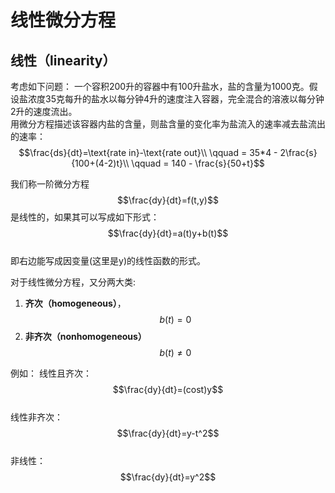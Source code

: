 # 线性微分方程
## **线性（linearity）**  
考虑如下问题：
一个容积200升的容器中有100升盐水，盐的含量为1000克。假设盐浓度35克每升的盐水以每分钟4升的速度注入容器，完全混合的溶液以每分钟2升的速度流出。  
用微分方程描述该容器内盐的含量，则盐含量的变化率为盐流入的速率减去盐流出的速率：  
$$\frac{ds}{dt}=\text{rate in}-\text{rate out}\\
\qquad = 35*4 - 2\frac{s}{100+(4-2)t}\\
\qquad = 140 - \frac{s}{50+t}$$

我们称一阶微分方程$$\frac{dy}{dt}=f(t,y)$$是线性的，如果其可以写成如下形式：
$$\frac{dy}{dt}=a(t)y+b(t)$$  
即右边能写成因变量(这里是y)的线性函数的形式。  

对于线性微分方程，又分两大类:
1. **齐次（homogeneous）**，$$b(t)=0$$  
2. **非齐次（nonhomogeneous）**$$b(t)\neq 0$$  

例如：
线性且齐次：$$\frac{dy}{dt}=(cost)y$$  
线性非齐次：$$\frac{dy}{dt}=y-t^2$$  
非线性： $$\frac{dy}{dt}=y^2$$  



